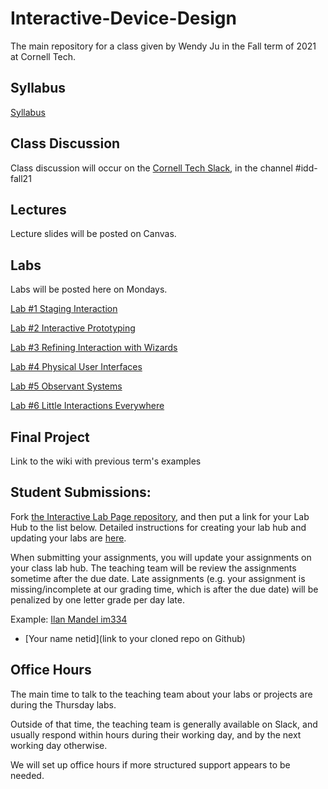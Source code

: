 # Interactive-Device-Design
The main repository for a class given by Wendy Ju in the Fall term of 2021 at Cornell Tech.

## Syllabus
[Syllabus](https://canvas.cornell.edu/courses/33420/assignments/syllabus) 

## Class Discussion
Class discussion will occur on the [Cornell Tech Slack](cornelltech.slack.com), in the channel #idd-fall21

## Lectures
Lecture slides will be posted on Canvas.


## Labs
Labs will be posted here on Mondays.

[Lab #1 Staging Interaction](https://github.com/FAR-Lab/Interactive-Lab-Hub/blob/Fall2021/Lab%201/README.md)

[Lab #2 Interactive Prototyping](https://github.com/FAR-Lab/Interactive-Lab-Hub/blob/Fall2021/Lab%202/README.md) 

[Lab #3 Refining Interaction with Wizards](https://github.com/FAR-Lab/Interactive-Lab-Hub/tree/Fall2021/Lab%203/README.md)

[Lab #4 Physical User Interfaces](https://github.com/FAR-Lab/Interactive-Lab-Hub/tree/Fall2021/Lab%204/README.md)

[Lab #5 Observant Systems](https://github.com/FAR-Lab/Interactive-Lab-Hub/tree/Fall2021/Lab%205/README.md)

[Lab #6 Little Interactions Everywhere](https://github.com/FAR-Lab/Interactive-Lab-Hub/tree/Fall2021/Lab%206/README.md)

## Final Project

Link to the wiki with previous term's examples











## Student Submissions:

Fork  [the Interactive Lab Page repository](https://github.com/FAR-Lab/Interactive-Lab-Hub), and then put a link for your Lab Hub to the list below. Detailed instructions for creating your lab hub and updating your labs are [here](https://github.com/FAR-Lab/Developing-and-Designing-Interactive-Devices/blob/2021Fall/readings/Submitting%20Labs.md).

When submitting your assignments, you will update your assignments on your class lab hub. The teaching team will be review the assignments sometime after the due date. Late assignments (e.g. your assignment is missing/incomplete at our grading time, which is after the due date) will be penalized by one letter grade per day late.



Example:  [Ilan Mandel im334](https://github.com/imandel/Interactive-Lab-Hub)


* [Your name netid](link to your cloned repo on Github)




## Office Hours 

The main time to talk to the teaching team about your labs or projects are during the Thursday labs. 

Outside of that time, the teaching team is generally available on Slack, and usually respond within hours during their working day, and by the next working day otherwise. 

We will set up office hours if more structured support appears to be needed.
